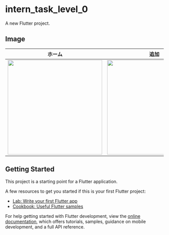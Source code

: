 # intern_task_level_0

A new Flutter project.

## Image

|ホーム|追加|編集|
|---|---|---|
|<img src="https://user-images.githubusercontent.com/92189386/170931127-e9aebb37-1a8a-4fb5-a214-8a647e8be37d.png" width="300">|<img src="https://user-images.githubusercontent.com/92189386/170931171-79907757-f28f-46ca-a400-e916d674ce17.png" width="300">|<img src="https://user-images.githubusercontent.com/92189386/170931256-316a5ac8-a438-48fb-8ea0-a917730e4f9a.png" width="300">|

## Getting Started

This project is a starting point for a Flutter application.

A few resources to get you started if this is your first Flutter project:

- [Lab: Write your first Flutter app](https://docs.flutter.dev/get-started/codelab)
- [Cookbook: Useful Flutter samples](https://docs.flutter.dev/cookbook)

For help getting started with Flutter development, view the
[online documentation](https://docs.flutter.dev/), which offers tutorials,
samples, guidance on mobile development, and a full API reference.
